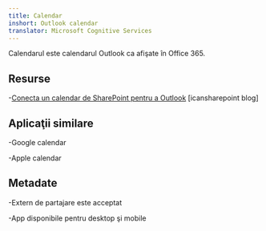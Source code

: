 ```yaml
---
title: Calendar
inshort: Outlook calendar
translator: Microsoft Cognitive Services
---
```


Calendarul este calendarul Outlook ca afişate în Office 365.

Resurse
---------

-[Conecta un calendar de SharePoint pentru a
    Outlook](http://icsh.pt/SPandOutlook) \[icansharepoint blog\]

Aplicaţii similare
--------------------

-Google calendar

-Apple calendar

Metadate
--------

-Extern de partajare este acceptat

-App disponibile pentru desktop şi mobile

